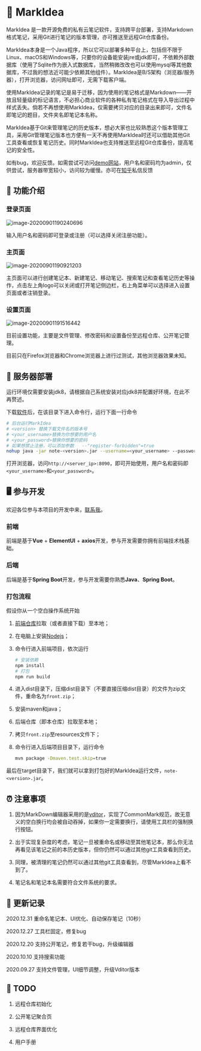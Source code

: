 # 📕 MarkIdea

MarkIdea 是一款开源免费的私有云笔记软件，支持跨平台部署，支持Markdown格式笔记，采用Git进行笔记的版本管理，亦可推送至远程Git仓库备份。

MarkIdea本身是一个Java程序，所以它可以部署多种平台上，包括但不限于Linux、macOS和Windows等，只要你的设备能安装jre或jdk即可，不依赖外部数据库（使用了Sqlite作为嵌入式数据库，当然稍微改改也可以使用mysql等其他数据库，不过我的想法近可能少依赖其他组件）。MarkIdea是B/S架构（浏览器/服务器），打开浏览器，访问网址即可，无需下载客户端。

使用MarkIdea记录的笔记是易于迁移，因为使用的笔记格式是Markdown——开放且轻量级的标记语言，不必担心商业软件的各种私有笔记格式在导入导出过程中样式丢失。倘若不再想使用MarkIdea，仅需要拷贝对应的目录出来即可，文件名即笔记的题目，文件夹名即笔记本名称。

MarkIdea基于Git来管理笔记的历史版本，想必大家也比较熟悉这个版本管理工具，采用Git管理笔记版本也方便有一天不再使用MarkIdea时还可以借助其他Git工具查看或恢复笔记历史。同时MarkIdea也支持推送至远程Git仓库备份，提高笔记的安全性。

如有bug，欢迎反馈。如需尝试可访问[demo网站](http://sanshicloud.cn:8090)，用户名和密码均为admin，仅供尝试，服务器带宽较小，访问较为缓慢。亦可在[知乎](https://www.zhihu.com/people/hansanshi)私信反馈

## 📮 功能介绍

### 登录页面

![image-20200901190240696](https://gitee.com/hansanshi/image/raw/master/image-20200901190240696.png)

输入用户名和密码即可登录或注册（可以选择关闭注册功能）。

### 主页面

![image-20200901190921203](https://gitee.com/hansanshi/image/raw/master/image-20200901190921203.png)

主页面可以进行创建笔记本、新建笔记、移动笔记、搜索笔记和查看笔记历史等操作，点击左上角logo可以关闭或打开笔记侧边栏，右上角菜单可以选择进入设置页面或者注销登录。

### 设置页面

![image-20200901191516442](https://gitee.com/hansanshi/image/raw/master/2020-09-27-6.32.42.png)

目前设置功能，主要是文件管理、修改密码和设置备份至远程仓库、公开笔记管理。

目前只在Firefox浏览器和Chrome浏览器上进行过测试，其他浏览器效果未知。

## 🔩 服务器部署

运行环境仅需要安装jdk8，请根据自己系统安装对应jdk8并配置好环境，在此不再赘述。

下载[软件](https://github.com/Hansanshi/mark-idea/releases)后，在该目录下进入命令行，运行下面一行命令

```bash
# 后台运行MarkIdea
# <version> 替换下载文件名的版本号
# <your_username>替换为你想要的用户名
# <your_password>替换你想要的密码
# 如果想禁止注册，可以添加参数   --"register-forbidden"=true
nohup java -jar note-<version>.jar --username=<your_username> --password=<your_password>  2>&1 &
```

打开浏览器，访问`http://<server_ip>:8090`，即可开始使用，用户名和密码即`<your_username>`和`<your_password>`。

## 🖥️ 参与开发

欢迎各位参与本项目的开发中来，[联系我](https://www.zhihu.com/people/hansanshi)。

###  前端

前端是基于**Vue** + **ElementUI** + **axios**开发，参与开发需要你拥有前端技术栈基础。

### 后端

后端是基于**Spring Boot**开发，参与开发需要你熟悉**Java**、**Spring Boot**。

### 打包流程

假设你从一个空白操作系统开始

1. [前端仓库](https://github.com/Hansanshi/mark-idea-front)拉取（或者直接下载）至本地；

2. 在电脑上安装[Nodejs](https://nodejs.org)；

3. 命令行进入前端项目，依次运行

   ```bash
   # 安装依赖
   npm install
   # 打包
   npm run build
   ```

4. 进入dist目录下，压缩dist目录下（不要直接压缩dist目录）的文件为zip文件，重命名为`front.zip`；

5. 安装maven和java；

6. 后端仓库（即本仓库）拉取至本地；

7. 拷贝`front.zip`至resources文件下；

8. 命令行进入后端项目目录下，运行命令

   ```bash
   mvn package -Dmaven.test.skip=true
   ```

最后在target目录下，我们就可以拿到打包好的MarkIdea运行文件，`note-<version>.jar`。

## ⏰ 注意事项

1. 因为MarkDown编辑器采用的是[vditor](https://hacpai.com/article/1549638745630)，实现了CommonMark规范，故无意义的空白换行均会被自动吞掉，如果你一定需要换行，请使用工具栏的强制换行按钮。

2. 出于实现复杂度的考虑，笔记一旦被重命名或移动至其他笔记本，那么你无法再看见该笔记之前的本历史版本，但你仍然可以通过其他git工具查看到历史。

3. 同理，被清理的笔记仍然可以通过其他git工具查看到，尽管MarkIdea上看不到了。

4. 笔记名和笔记本名需要符合文件系统的要求。

## 🍉 更新记录

2020.12.31 重命名笔记本、UI优化、自动保存笔记（10秒）

2020.12.27 工具栏固定，修复bug

2020.12.20 支持公开笔记，修复若干bug，升级编辑器

2020.10.10 支持搜索功能

2020.09.27 支持文件管理，UI细节调整，升级Vditor版本

## 🤖 TODO

1. 远程仓库初始化

2. 公开笔记聚合页

3. 远程仓库界面优化

4. 用户手册



